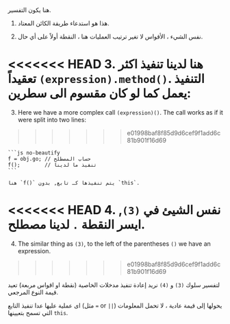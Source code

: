 
هنا يكون التفسير.

1. هذا هو استدعاء طريقة الكائن المعتاد.

2. نفس الشيء ، الأقواس لا تغير ترتيب العمليات هنا ، النقطة أولاً على أي حال.

<<<<<<< HEAD
3. هنا لدينا تنفيذ اكثر تعقيداً `(expression).method()`. التنفيذ يعمل كما لو كان مقسوم الى سطرين:
=======
3. Here we have a more complex call `(expression)()`. The call works as if it were split into two lines:
>>>>>>> e01998baf8f85d9d6cef9f1add6c81b901f16d69

    ```js no-beautify
    f = obj.go; // حساب المصطلح
    f();        // تنفيذ ما لدينا
    ```

    هنا `f()` يتم تنفيذها كـ تابع, بدون `this`.

<<<<<<< HEAD
4. نفس الشيئ في `(3)`, ايسر النقطة `.` لدينا مصطلح.
=======
4. The similar thing as `(3)`, to the left of the parentheses `()` we have an expression.
>>>>>>> e01998baf8f85d9d6cef9f1add6c81b901f16d69

لتفسير سلوك `(3)` و `(4)` نريد إعادة تنفيذ مدخلات الخاصية (نقطة او اقواس مربعة) تعيد قيمة النوع المرجعي.  

اى عملية عليها عدا تنفيذ التابع (مثل `=` or `||`) يحولها إلى قيمة عادية ، لا تحمل المعلومات التي تسمح بتعيينها `this`.

